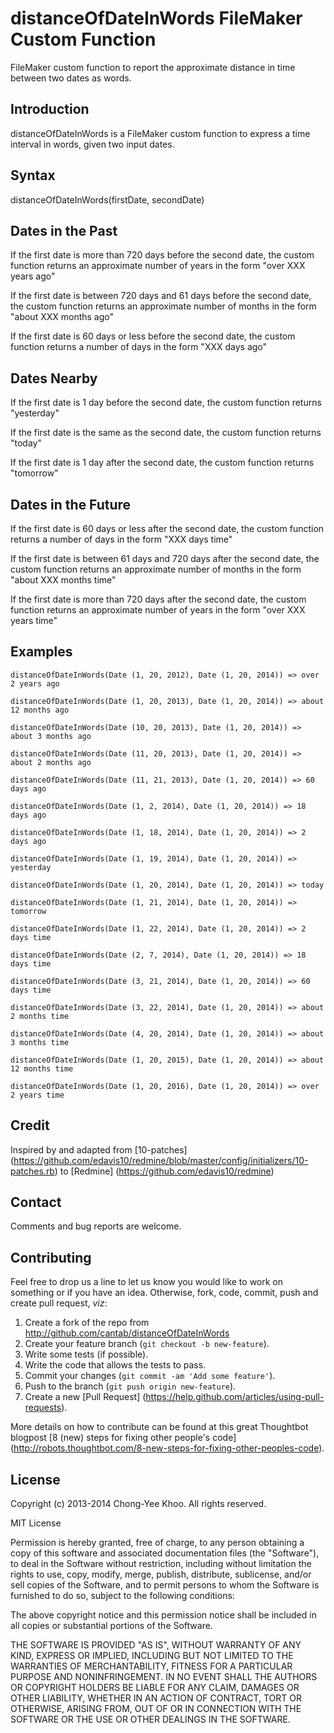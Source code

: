 # distanceOfDateInWords FileMaker Custom Function

FileMaker custom function to report the approximate distance in time between two dates as words.

## Introduction

distanceOfDateInWords is a FileMaker custom function to express a time interval in words, given two input dates.

## Syntax

distanceOfDateInWords(firstDate, secondDate)

## Dates in the Past

If the first date is more than 720 days before the second date, the custom function returns an approximate number of years in the form "over XXX years ago"

If the first date is between 720 days and 61 days before the second date, the custom function returns an approximate number of months in the form "about XXX months ago"

If the first date is 60 days or less before the second date, the custom function returns a number of days in the form "XXX days ago"

## Dates Nearby

If the first date is 1 day before the second date, the custom function returns "yesterday"

If the first date is the same as the second date, the custom function returns "today"

If the first date is 1 day after the second date, the custom function returns "tomorrow"

## Dates in the Future

If the first date is 60 days or less after the second date, the custom function returns a number of days in the form "XXX days time"

If the first date is between 61 days and 720 days after the second date, the custom function returns an approximate number of months in the form "about XXX months time"

If the first date is more than 720 days after the second date, the custom function returns an approximate number of years in the form "over XXX years time"

## Examples

	distanceOfDateInWords(Date (1, 20, 2012), Date (1, 20, 2014)) => over 2 years ago

	distanceOfDateInWords(Date (1, 20, 2013), Date (1, 20, 2014)) => about 12 months ago
	
	distanceOfDateInWords(Date (10, 20, 2013), Date (1, 20, 2014)) => about 3 months ago
	
	distanceOfDateInWords(Date (11, 20, 2013), Date (1, 20, 2014)) => about 2 months ago
	
	distanceOfDateInWords(Date (11, 21, 2013), Date (1, 20, 2014)) => 60 days ago
	
	distanceOfDateInWords(Date (1, 2, 2014), Date (1, 20, 2014)) => 18 days ago
	
	distanceOfDateInWords(Date (1, 18, 2014), Date (1, 20, 2014)) => 2 days ago
	
	distanceOfDateInWords(Date (1, 19, 2014), Date (1, 20, 2014)) => yesterday
	
	distanceOfDateInWords(Date (1, 20, 2014), Date (1, 20, 2014)) => today
	
	distanceOfDateInWords(Date (1, 21, 2014), Date (1, 20, 2014)) => tomorrow
	
	distanceOfDateInWords(Date (1, 22, 2014), Date (1, 20, 2014)) => 2 days time
	
	distanceOfDateInWords(Date (2, 7, 2014), Date (1, 20, 2014)) => 18 days time
	
	distanceOfDateInWords(Date (3, 21, 2014), Date (1, 20, 2014)) => 60 days time
	
	distanceOfDateInWords(Date (3, 22, 2014), Date (1, 20, 2014)) => about 2 months time
	
	distanceOfDateInWords(Date (4, 20, 2014), Date (1, 20, 2014)) => about 3 months time
	
	distanceOfDateInWords(Date (1, 20, 2015), Date (1, 20, 2014)) => about 12 months time
	
	distanceOfDateInWords(Date (1, 20, 2016), Date (1, 20, 2014)) => over 2 years time
	
## Credit

Inspired by and adapted from [10-patches] (https://github.com/edavis10/redmine/blob/master/config/initializers/10-patches.rb) to [Redmine] (https://github.com/edavis10/redmine)

## Contact

Comments and bug reports are welcome.

## Contributing

Feel free to drop us a line to let us know you would like to work on something or if you have an idea. Otherwise, fork, code, commit, push and create pull request, *viz*:

1. Create a fork of the repo from http://github.com/cantab/distanceOfDateInWords
2. Create your feature branch (`git checkout -b new-feature`).
2. Write some tests (if possible).
3. Write the code that allows the tests to pass.
3. Commit your changes (`git commit -am 'Add some feature'`).
4. Push to the branch (`git push origin new-feature`).
5. Create a new [Pull Request] (https://help.github.com/articles/using-pull-requests).

More details on how to contribute can be found at this great Thoughtbot blogpost [8 (new) steps for fixing other people's code] (http://robots.thoughtbot.com/8-new-steps-for-fixing-other-peoples-code).

## License

Copyright (c) 2013-2014 Chong-Yee Khoo. All rights reserved.

MIT License

Permission is hereby granted, free of charge, to any person obtaining
a copy of this software and associated documentation files (the
"Software"), to deal in the Software without restriction, including
without limitation the rights to use, copy, modify, merge, publish,
distribute, sublicense, and/or sell copies of the Software, and to
permit persons to whom the Software is furnished to do so, subject to
the following conditions:

The above copyright notice and this permission notice shall be
included in all copies or substantial portions of the Software.

THE SOFTWARE IS PROVIDED "AS IS", WITHOUT WARRANTY OF ANY KIND,
EXPRESS OR IMPLIED, INCLUDING BUT NOT LIMITED TO THE WARRANTIES OF
MERCHANTABILITY, FITNESS FOR A PARTICULAR PURPOSE AND
NONINFRINGEMENT. IN NO EVENT SHALL THE AUTHORS OR COPYRIGHT HOLDERS BE
LIABLE FOR ANY CLAIM, DAMAGES OR OTHER LIABILITY, WHETHER IN AN ACTION
OF CONTRACT, TORT OR OTHERWISE, ARISING FROM, OUT OF OR IN CONNECTION
WITH THE SOFTWARE OR THE USE OR OTHER DEALINGS IN THE SOFTWARE.

